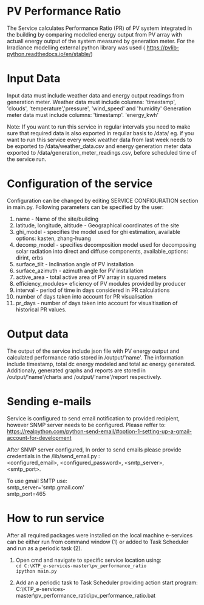# PV Performance Ratio 
The Service calculates Performance Ratio (PR) of PV system integrated in the building by comparing modelled energy output from PV array with actuall energy output of the system measured by generation meter. For the Irradiance modelling external python library was used ( https://pvlib-python.readthedocs.io/en/stable/) 

# Input Data 

Input data must include weather data and energy output readings from generation meter. 
Weather data must include columns: 'timestamp', 'clouds', 'temperature','pressure', 'wind_speed' and 'humidity'
Generation meter data must include columns: 'timestamp'. 'energy_kwh'


Note: If you want to run this service in regular intervals you need to make sure that required data is also exported in requilar basis to /data/
eg. if you want to run this service every week weather data from last week needs to be exported to /data/weather_data.csv and energy generation meter data exported to /data/generation_meter_readings.csv,  before scheduled time of the service run. 


# Configuration of the service 

Configuration can be changed by editing SERVICE CONFIGURATION section in main.py. Following parameters can be specified by the user: 

1. name - Name of the site/building 
2. latitude, longitude, altitude - Geographical coordinates of the site
3. ghi_model -  specifies the model used for ghi estimation, available options: kasten, zhang-huang
4. decomp_model -  specifies decomposition model used for decomposing solar radiation into direct and diffuse components, available_options: dirint, erbs 
5. surface_tilt - Inclination angle of PV installation
6. surface_azimuth - azimuth angle for PV installation 
7. active_area - total active area of PV array in squared meters 
8. efficiency_modules= eficiency of PV modules provided by producer 
9. interval - period of time in days considered in PR calculations 
10. number of days taken into account for PR visualisation 
11. pr_days  - number of days taken into account for visualtisation of historical PR values. 


# Output data

The output of the service include json file with PV energy output and calculated performance ratio stored in  /output/'name'. The information include timestamp, total dc energy modeled and total ac energy generated. Additionaly, generated graphs and reports are stored  in /output/'name'/charts and  /output/'name'/report respectively. 

# Sending e-mails

Service is configured to send email notification to provided recipient, however SNMP server needs to be configured. Please reffer to: 
https://realpython.com/python-send-email/#option-1-setting-up-a-gmail-account-for-development

After SNMP server configured, In order to send emails  please provide credentials in the /lib/send_email.py :  <br />
<configured_email>, <configured_password>, <smtp_server>, <smtp_port>. <br />

To use gmail SMTP use: <br />
smtp_server='smtp.gmail.com' <br />
smtp_port=465

# How to run service
After all required packages were installed on the local machine e-services can be either run from command window (1) or added to Task Scheduler and run as a periodic task (2). 

1.  Open cmd and navigate to specific service location using: <br />
`cd C:\KTP_e-services-master\pv_performance_ratio` <br />
`ipython main.py`

2. Add an a periodic task to Task Scheduler providing action start program: <br /> C:\KTP_e-services-master\pv_performance_ratio\pv_performance_ratio.bat
